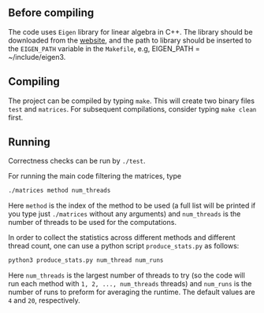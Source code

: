 ## Before compiling

The code uses `Eigen` library for linear algebra in C++. The library should be downloaded from the [website](https://eigen.tuxfamily.org/index.php?title=Main_Page), and the path to library should be inserted to the `EIGEN_PATH` variable in the `Makefile`, e.g, EIGEN_PATH = ~/include/eigen3.

## Compiling

The project can be compiled by typing `make`. 
This will create two binary files `test` and `matrices`.
For subsequent compilations, consider typing `make clean` first.

## Running

Correctness checks can be run by `./test`.

For running the main code filtering the matrices, type
```bash
./matrices method num_threads
```
Here `method` is the index of the method to be used (a full list will be printed if you type just `./matrices` without any arguments) and `num_threads` is the number of threads to be used for the computations.

In order to collect the statistics across different methods and different thread count, one can use a python script `produce_stats.py` as follows:
```bash
python3 produce_stats.py num_thread num_runs
```
Here `num_threads` is the largest number of threads to try (so the code will run each method with `1, 2, ..., num_threads` threads) and `num_runs` is the number of runs to preform for averaging the runtime. The default values are `4` and `20`, respectively.
 
